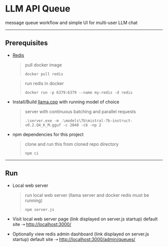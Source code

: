 # LLM API Queue
message queue workflow and simple UI for multi-user LLM chat

---

## Prerequisites

<div class="🌟 li-margin-bottom-10 li-big-links"></div>

- [Redis](https://redis.io/)
    > pull docker image
    > ```
    > docker pull redis
    > ```
  
    > run redis in docker
    > ```
    > docker run -p 6379:6379 --name my-redis -d redis
    > ```

- Install/Build [llama.cpp](https://github.com/ggerganov/llama.cpp/tree/master/examples/server) with running model of choice
    > server with continuous batching and parallel requests
    > ```
    > .\server.exe -m .\models\7b\mistral-7b-instruct-v0.2.Q4_K_M.gguf -c 2048 -cb -np 2
    > ```

- npm dependencies for this project
    > clone and run this from cloned repo directory
    > ```
    > npm ci
    > ```

---

## Run

- Local web server
    > run local web server (llama server and docker redis must be running)
    > ```
    > npm server.js
    > ```

- Visit local web server page (link displayed on server.js startup)
    default site ⇢ [http://localhost:3000/](http://localhost:3000/)

- Optionally view redis admin dashboard (link displayed on server.js startup)
    default site ⇢ [http://localhost:3000/admin/queues/](http://localhost:3000/admin/queues/)
